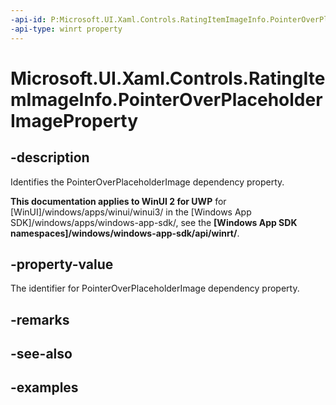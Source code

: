 ```yaml
---
-api-id: P:Microsoft.UI.Xaml.Controls.RatingItemImageInfo.PointerOverPlaceholderImageProperty
-api-type: winrt property
---
```

<!-- Property syntax.
public DependencyProperty PointerOverPlaceholderImageProperty { get; }
-->

# Microsoft.UI.Xaml.Controls.RatingItemImageInfo.PointerOverPlaceholderImageProperty


## -description

Identifies the PointerOverPlaceholderImage dependency property.


**This documentation applies to WinUI 2 for UWP** for [WinUI]/windows/apps/winui/winui3/ in the [Windows App SDK]/windows/apps/windows-app-sdk/, see the **[Windows App SDK namespaces]/windows/windows-app-sdk/api/winrt/**.

## -property-value

The identifier for PointerOverPlaceholderImage dependency property.


## -remarks


## -see-also


## -examples


